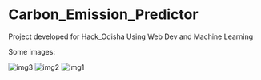 # Carbon_Emission_Predictor
Project developed for Hack_Odisha Using Web Dev and Machine Learning

Some images:


![img3](https://github.com/user-attachments/assets/16c0c6b4-69be-4e47-a467-1fbfcb068103)
![img2](https://github.com/user-attachments/assets/4881cc3a-614b-4820-9613-c10f34d7fd52)
![img1](https://github.com/user-attachments/assets/d1a924d9-8fa0-4bcb-83cf-c40d32947c80)
